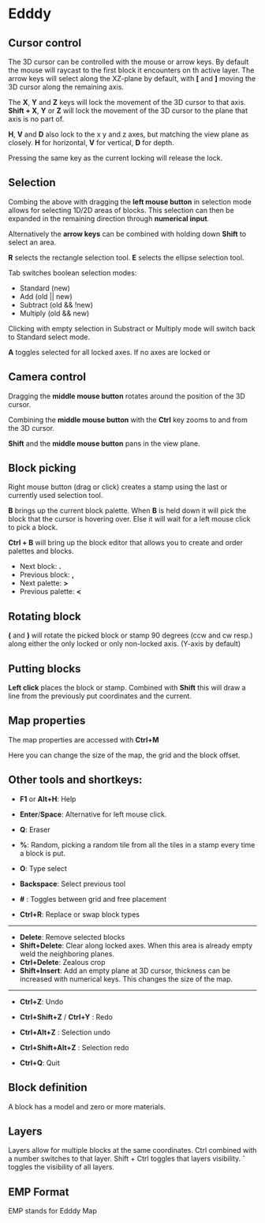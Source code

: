# Edddy

## Cursor control

The 3D cursor can be controlled with the mouse or arrow keys. By default the mouse will raycast to the first block it encounters on th active layer.
The arrow keys will select along the XZ-plane by default, with **\[** and **\]** moving the 3D cursor along the remaining axis.

The **X**, **Y** and **Z** keys will lock the movement of the 3D cursor to that axis.
**Shift + X**, **Y** or **Z** will lock the movement of the 3D cursor to the plane that axis is no part of.

**H**, **V** and **D** also lock to the x y and z axes, but matching the view plane as closely. **H** for horizontal, **V** for vertical, **D** for depth.

Pressing the same key as the current locking will release the lock.

## Selection

Combing the above with dragging the **left mouse button** in selection mode allows for selecting 1D/2D areas of blocks. This selection can then be expanded in the remaining direction through **numerical input**.

Alternatively the **arrow keys** can be combined with holding down **Shift** to select an area.

**R** selects the rectangle selection tool. **E** selects the ellipse selection tool.

Tab switches boolean selection modes:

- Standard (new)
- Add (old || new)
- Subtract (old && !new)
- Multiply (old && new)

Clicking with empty selection in Substract or Multiply mode will switch back to Standard select mode.

**A** toggles selected for all locked axes. If no axes are locked or 

## Camera control

Dragging the **middle mouse button** rotates around the position of the 3D cursor.

Combining the **middle mouse button** with the **Ctrl** key zooms to and from the 3D cursor.

**Shift** and the **middle mouse button** pans in the view plane.

## Block picking

Right mouse button (drag or click) creates a stamp using the last or currently used selection tool.

**B** brings up the current block palette. When **B** is held down it will pick the block that the cursor is hovering over. Else it will wait for a left mouse click to pick a block.

**Ctrl + B** will bring up the block editor that allows you to create and order palettes and blocks.

* Next block: **.**
* Previous block: **,**
* Next palette: **>**  
* Previous palette: **<**

## Rotating block

**(** and **)** will rotate the picked block or stamp 90 degrees (ccw and cw resp.) along either the only locked or only non-locked axis. (Y-axis by default)

## Putting blocks

**Left click** places the block or stamp. Combined with **Shift** this will draw a line from the previously put coordinates and the current.

## Map properties

The map properties are accessed with **Ctrl+M**

Here you can change the size of the map, the grid and the block offset.

## Other tools and shortkeys:

+ **F1** or **Alt+H**: Help
+ **Enter**/**Space**: Alternative for left mouse click.
+ **Q**: Eraser
+ **%**: Random, picking a random tile from all the tiles in a stamp every time a block is put.
+ **O**: Type select
+ **Backspace**: Select previous tool
+ **#** : Toggles between grid and free placement

+ **Ctrl+R**: Replace or swap block types

-----------------------

+ **Delete**: Remove selected blocks
+ **Shift+Delete**: Clear along locked axes. When this area is already empty weld the neighboring planes.
+ **Ctrl+Delete**: Zealous crop
+ **Shift+Insert**: Add an empty plane at 3D cursor, thickness can be increased with numerical keys. This changes the size of the map.

-----------------------

+ **Ctrl+Z**: Undo
+ **Ctrl+Shift+Z** / **Ctrl+Y** : Redo
+ **Ctrl+Alt+Z** : Selection undo
+ **Ctrl+Shift+Alt+Z** : Selection redo

+ **Ctrl+Q**: Quit

## Block definition

A block has a model and zero or more materials.

## Layers

Layers allow for multiple blocks at the same coordinates. Ctrl combined with a number switches to that layer. Shift + Ctrl toggles that layers visibility. **\`** toggles the visibility of all layers.

## EMP Format

EMP stands for Edddy Map
